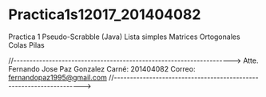 # Practica1s12017_201404082

Practica 1 Pseudo-Scrabble (Java)
Lista simples
Matrices Ortogonales
Colas
Pilas 

//-------------------------------------------------------------------->
                    Atte.   Fernando Jose Paz Gonzalez
                    Carné:  201404082
                    Correo: fernandopaz1995@gmail.com
//-------------------------------------------------------------------->
